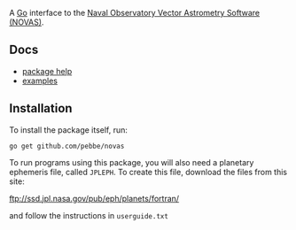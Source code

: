 A [Go](http://golang.org/) interface to the [Naval Observatory Vector Astrometry Software (NOVAS)](http://aa.usno.navy.mil/software/novas/).

## Docs

 * [package help](http://godoc.org/github.com/pebbe/novas)
 * [examples](https://github.com/pebbe/novas/tree/master/examples)

## Installation

To install the package itself, run:

    go get github.com/pebbe/novas

To run programs using this package, you will also need a planetary
ephemeris file, called `JPLEPH`. To create this file, download the files
from this site:

ftp://ssd.jpl.nasa.gov/pub/eph/planets/fortran/

and follow the instructions in `userguide.txt`
